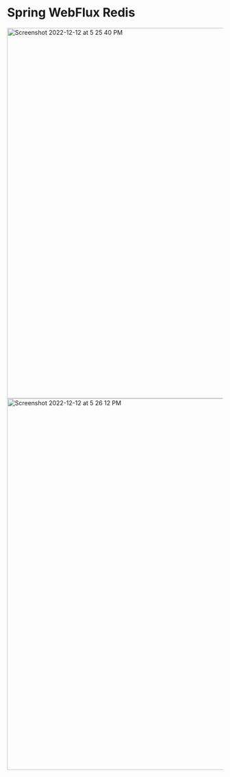 # Spring WebFlux Redis

<img width="866" alt="Screenshot 2022-12-12 at 5 25 40 PM" src="https://user-images.githubusercontent.com/54174687/207042169-e051efda-34d8-49cd-9998-9083a36b71ec.png">

<img width="868" alt="Screenshot 2022-12-12 at 5 26 12 PM" src="https://user-images.githubusercontent.com/54174687/207042195-2cd46911-7fb8-462e-95f2-a99e1d72481e.png">
